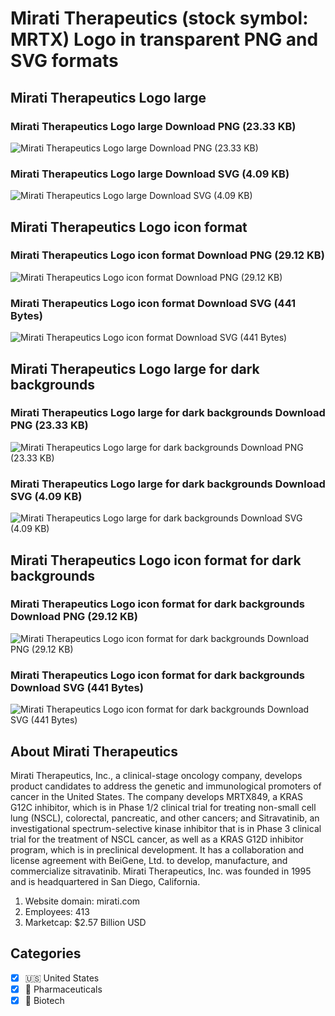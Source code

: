 # Mirati Therapeutics (stock symbol: MRTX) Logo in transparent PNG and SVG formats

## Mirati Therapeutics Logo large

### Mirati Therapeutics Logo large Download PNG (23.33 KB)

![Mirati Therapeutics Logo large Download PNG (23.33 KB)](/img/orig/MRTX_BIG-b6678df6.png)

### Mirati Therapeutics Logo large Download SVG (4.09 KB)

![Mirati Therapeutics Logo large Download SVG (4.09 KB)](/img/orig/MRTX_BIG-64d1a42d.svg)

## Mirati Therapeutics Logo icon format

### Mirati Therapeutics Logo icon format Download PNG (29.12 KB)

![Mirati Therapeutics Logo icon format Download PNG (29.12 KB)](/img/orig/MRTX-eeefce5a.png)

### Mirati Therapeutics Logo icon format Download SVG (441 Bytes)

![Mirati Therapeutics Logo icon format Download SVG (441 Bytes)](/img/orig/MRTX-96709036.svg)

## Mirati Therapeutics Logo large for dark backgrounds

### Mirati Therapeutics Logo large for dark backgrounds Download PNG (23.33 KB)

![Mirati Therapeutics Logo large for dark backgrounds Download PNG (23.33 KB)](/img/orig/MRTX_BIG.D-8d89d16b.png)

### Mirati Therapeutics Logo large for dark backgrounds Download SVG (4.09 KB)

![Mirati Therapeutics Logo large for dark backgrounds Download SVG (4.09 KB)](/img/orig/MRTX_BIG.D-0bd033a7.svg)

## Mirati Therapeutics Logo icon format for dark backgrounds

### Mirati Therapeutics Logo icon format for dark backgrounds Download PNG (29.12 KB)

![Mirati Therapeutics Logo icon format for dark backgrounds Download PNG (29.12 KB)](/img/orig/MRTX.D-f336b33e.png)

### Mirati Therapeutics Logo icon format for dark backgrounds Download SVG (441 Bytes)

![Mirati Therapeutics Logo icon format for dark backgrounds Download SVG (441 Bytes)](/img/orig/MRTX.D-1de2f558.svg)

## About Mirati Therapeutics

Mirati Therapeutics, Inc., a clinical-stage oncology company, develops product candidates to address the genetic and immunological promoters of cancer in the United States. The company develops MRTX849, a KRAS G12C inhibitor, which is in Phase 1/2 clinical trial for treating non-small cell lung (NSCL), colorectal, pancreatic, and other cancers; and Sitravatinib, an investigational spectrum-selective kinase inhibitor that is in Phase 3 clinical trial for the treatment of NSCL cancer, as well as a KRAS G12D inhibitor program, which is in preclinical development. It has a collaboration and license agreement with BeiGene, Ltd. to develop, manufacture, and commercialize sitravatinib. Mirati Therapeutics, Inc. was founded in 1995 and is headquartered in San Diego, California.

1. Website domain: mirati.com
2. Employees: 413
3. Marketcap: $2.57 Billion USD


## Categories
- [x] 🇺🇸 United States
- [x] 💊 Pharmaceuticals
- [x] 🧬 Biotech
